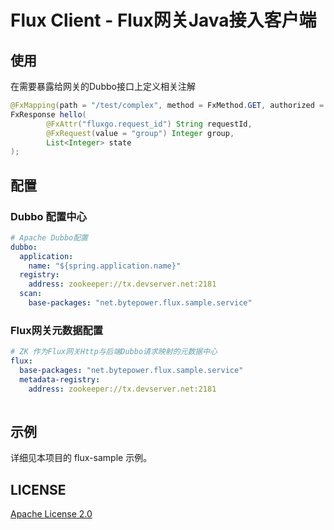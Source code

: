 # Flux Client - Flux网关Java接入客户端

## 使用

在需要暴露给网关的Dubbo接口上定义相关注解

```java
@FxMapping(path = "/test/complex", method = FxMethod.GET, authorized = false)
FxResponse hello(
        @FxAttr("fluxgo.request_id") String requestId,
        @FxRequest(value = "group") Integer group,
        List<Integer> state
);
```

## 配置

### Dubbo 配置中心

```yaml
# Apache Dubbo配置
dubbo:
  application:
    name: "${spring.application.name}"
  registry:
    address: zookeeper://tx.devserver.net:2181
  scan:
    base-packages: "net.bytepower.flux.sample.service"
```

### Flux网关元数据配置

```yaml
# ZK 作为Flux网关Http与后端Dubbo请求映射的元数据中心
flux:
  base-packages: "net.bytepower.flux.sample.service" 
  metadata-registry:
    address: zookeeper://tx.devserver.net:2181
    
```

## 示例

详细见本项目的 flux-sample 示例。

## LICENSE

[Apache License 2.0](LICENSE)